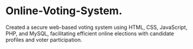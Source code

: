 # Online-Voting-System.
Created a secure web-based voting system using HTML, CSS, JavaScript, PHP, and MySQL, facilitating efficient online elections with candidate profiles and voter participation.
